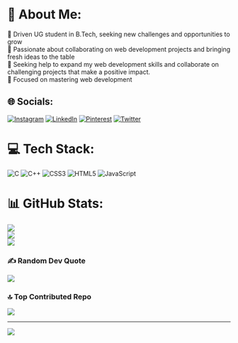 # 💫 About Me:
🔭 Driven UG student in B.Tech, seeking new challenges and opportunities to grow<br>👯 Passionate about collaborating on web development projects and bringing fresh ideas to the table<br>🤝 Seeking help to expand my web development skills and collaborate on challenging projects that make a positive impact.<br>🌱 Focused on mastering web development


## 🌐 Socials:
[![Instagram](https://img.shields.io/badge/Instagram-%23E4405F.svg?logo=Instagram&logoColor=white)](https://instagram.com/talif_khan_1) [![LinkedIn](https://img.shields.io/badge/LinkedIn-%230077B5.svg?logo=linkedin&logoColor=white)](https://linkedin.com/in/https://www.linkedin.com/in/abutalif) [![Pinterest](https://img.shields.io/badge/Pinterest-%23E60023.svg?logo=Pinterest&logoColor=white)](https://pinterest.com/abutalifkhan) [![Twitter](https://img.shields.io/badge/Twitter-%231DA1F2.svg?logo=Twitter&logoColor=white)](https://twitter.com/abutalifkh) 

# 💻 Tech Stack:
![C](https://img.shields.io/badge/c-%2300599C.svg?style=for-the-badge&logo=c&logoColor=white) ![C++](https://img.shields.io/badge/c++-%2300599C.svg?style=for-the-badge&logo=c%2B%2B&logoColor=white) ![CSS3](https://img.shields.io/badge/css3-%231572B6.svg?style=for-the-badge&logo=css3&logoColor=white) ![HTML5](https://img.shields.io/badge/html5-%23E34F26.svg?style=for-the-badge&logo=html5&logoColor=white) ![JavaScript](https://img.shields.io/badge/javascript-%23323330.svg?style=for-the-badge&logo=javascript&logoColor=%23F7DF1E)
# 📊 GitHub Stats:
![](https://github-readme-stats.vercel.app/api?username=ByteBrewerTK&theme=highcontrast&hide_border=true&include_all_commits=false&count_private=true)<br/>
![](https://github-readme-streak-stats.herokuapp.com/?user=ByteBrewerTK&theme=highcontrast&hide_border=true)<br/>
![](https://github-readme-stats.vercel.app/api/top-langs/?username=ByteBrewerTK&theme=highcontrast&hide_border=true&include_all_commits=false&count_private=true&layout=compact)

### ✍️ Random Dev Quote
![](https://quotes-github-readme.vercel.app/api?type=horizontal&theme=radical)

### 🔝 Top Contributed Repo
![](https://github-contributor-stats.vercel.app/api?username=ByteBrewerTK&limit=5&theme=dark&combine_all_yearly_contributions=true)

---
[![](https://visitcount.itsvg.in/api?id=ByteBrewerTK&icon=6&color=0)](https://visitcount.itsvg.in)

<!-- Proudly created with GPRM ( https://gprm.itsvg.in ) -->
